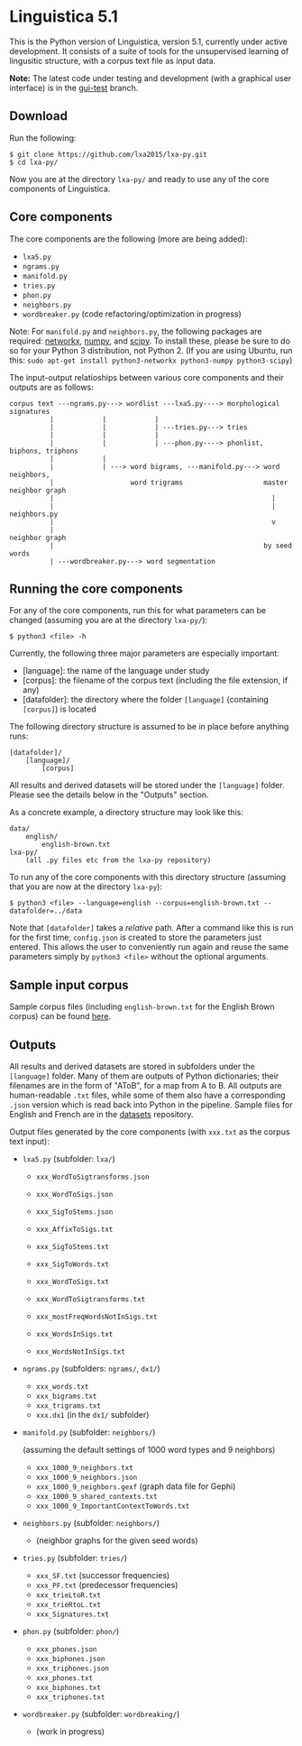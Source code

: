 Linguistica 5.1
===============

This is the Python version of Linguistica, version 5.1, currently under active development. It consists of a suite of tools for the unsupervised learning of lingusitic structure, with a corpus text file as input data.

**Note:** The latest code under testing and development (with a graphical user
interface) is in the [gui-test](https://github.com/lxa2015/lxa-py/tree/gui-test) branch.

Download
--------

Run the following:

    $ git clone https://github.com/lxa2015/lxa-py.git
    $ cd lxa-py/

Now you are at the directory `lxa-py/` and ready to use any of the core components of Linguistica.

Core components
---------------

The core components are the following (more are being added):

- `lxa5.py`
- `ngrams.py`
- `manifold.py`
- `tries.py`
- `phon.py`
- `neighbors.py`
- `wordbreaker.py` (code refactoring/optimization in progress)

Note: For `manifold.py` and `neighbors.py`, the following packages are required: [networkx](https://networkx.github.io/), [numpy](http://www.numpy.org/), and [scipy](http://www.scipy.org/). To install these, please be sure to do so for your Python 3 distribution, not Python 2. (If you are using Ubuntu, run this: `sudo apt-get install python3-networkx python3-numpy python3-scipy`)


The input-output relatioships between various core components and their outputs are as follows:

    corpus text ---ngrams.py---> wordlist ---lxa5.py----> morphological signatures
              |            |            |
              |            |            | ---tries.py---> tries
              |            |            |
              |            |            | ---phon.py----> phonlist, biphons, triphons
              |            |
              |            | ---> word bigrams, ---manifold.py---> word neighbors,
              |                   word trigrams                    master neighbor graph
              |                                                      |
              |                                                      | neighbors.py
              |                                                      v
              |                                                    neighbor graph
              |                                                    by seed words
              | ---wordbreaker.py---> word segmentation


Running the core components
---------------------------

For any of the core components, run this for what parameters can be changed (assuming you are at the directory `lxa-py/`):

    $ python3 <file> -h

Currently, the following three major parameters are especially important:

- [language]: the name of the language under study
- [corpus]: the filename of the corpus text (including the file extension, if any)
- [datafolder]: the directory where the folder `[language]` (containing `[corpus]`) is located

The following directory structure is assumed to be in place before anything runs:

    [datafolder]/
        [language]/
            [corpus]

All results and derived datasets will be stored under the `[language]` folder. Please see the details below in the "Outputs" section.

As a concrete example, a directory structure may look like this:

    data/
        english/
            english-brown.txt
    lxa-py/
        (all .py files etc from the lxa-py repository)

To run any of the core components with this directory structure (assuming that you are now at the directory `lxa-py`):

    $ python3 <file> --language=english --corpus=english-brown.txt --datafolder=../data

Note that `[datafolder]` takes a *relative* path. After a command like this is run for the first time, `config.json` is created to store the parameters just entered. This allows the user to conveniently run again and reuse the same parameters simply by `python3 <file>` without the optional arguments.


Sample input corpus
-------------------

Sample corpus files (including `english-brown.txt` for the English Brown corpus) can be found [here](https://github.com/lxa2015/datasets).


Outputs
-------

All results and derived datasets are stored in subfolders under the `[language]` folder. Many of them are outputs of Python dictionaries; their filenames are in the form of "AToB", for a map from A to B. All outputs are human-readable `.txt` files, while some of them also have a corresponding `.json` version which is read back into Python in the pipeline. Sample files for English and French are in the [datasets](https://github.com/lxa2015/datasets) repository.

Output files generated by the core components (with `xxx.txt` as the corpus text input):

- `lxa5.py` (subfolder: `lxa/`)

    * `xxx_WordToSigtransforms.json`
    * `xxx_WordToSigs.json`
    * `xxx_SigToStems.json`

    * `xxx_AffixToSigs.txt`
    * `xxx_SigToStems.txt`
    * `xxx_SigToWords.txt`
    * `xxx_WordToSigs.txt`
    * `xxx_WordToSigtransforms.txt`
    * `xxx_mostFreqWordsNotInSigs.txt`
    * `xxx_WordsInSigs.txt`
    * `xxx_WordsNotInSigs.txt`

- `ngrams.py` (subfolders: `ngrams/`, `dx1/`)

    * `xxx_words.txt`
    * `xxx_bigrams.txt`
    * `xxx_trigrams.txt`
    * `xxx.dx1` (in the `dx1/` subfolder)

- `manifold.py` (subfolder: `neighbors/`)

   (assuming the default settings of 1000 word types and 9 neighbors)

    * `xxx_1000_9_neighbors.txt`
    * `xxx_1000_9_neighbors.json`
    * `xxx_1000_9_neighbors.gexf` (graph data file for Gephi)
    * `xxx_1000_9_shared_contexts.txt`
    * `xxx_1000_9_ImportantContextToWords.txt`

- `neighbors.py` (subfolder: `neighbors/`)

    * (neighbor graphs for the given seed words)

- `tries.py` (subfolder: `tries/`)

    * `xxx_SF.txt` (successor frequencies)
    * `xxx_PF.txt` (predecessor frequencies)
    * `xxx_trieLtoR.txt`
    * `xxx_trieRtoL.txt`
    * `xxx_Signatures.txt`

- `phon.py` (subfolder: `phon/`)

    * `xxx_phones.json`
    * `xxx_biphones.json`
    * `xxx_triphones.json`
    * `xxx_phones.txt`
    * `xxx_biphones.txt`
    * `xxx_triphones.txt`

- `wordbreaker.py` (subfolder: `wordbreaking/`)

    * (work in progress)


